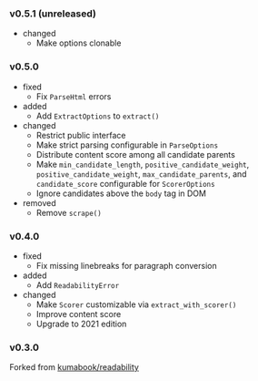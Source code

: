 <!-- markdownlint-disable MD041 MD034 -->

### v0.5.1 (unreleased)

- changed
  - Make options clonable

### v0.5.0

- fixed
  - Fix `ParseHtml` errors
- added
  - Add `ExtractOptions` to `extract()`
- changed
  - Restrict public interface
  - Make strict parsing configurable in `ParseOptions`
  - Distribute content score among all candidate parents
  - Make `min_candidate_length`, `positive_candidate_weight`,
    `positive_candidate_weight`, `max_candidate_parents`, and `candidate_score`
    configurable for `ScorerOptions`
  - Ignore candidates above the `body` tag in DOM
- removed
  - Remove `scrape()`

### v0.4.0

- fixed
  - Fix missing linebreaks for paragraph conversion
- added
  - Add `ReadabilityError`
- changed
  - Make `Scorer` customizable via `extract_with_scorer()`
  - Improve content score
  - Upgrade to 2021 edition

### v0.3.0

Forked from [kumabook/readability](https://github.com/kumabook/readability)
